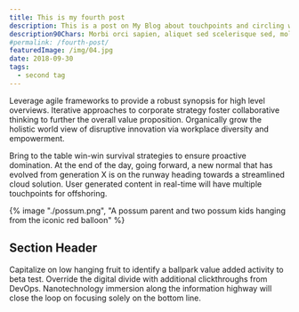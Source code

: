 ```yaml
---
title: This is my fourth post
description: This is a post on My Blog about touchpoints and circling wagons.
description90Chars: Morbi orci sapien, aliquet sed scelerisque sed, molestie at lectus. Mauris non purus ferm.
#permalink: /fourth-post/
featuredImage: /img/04.jpg
date: 2018-09-30
tags:
  - second tag
---
```

Leverage agile frameworks to provide a robust synopsis for high level overviews. Iterative approaches to corporate strategy foster collaborative thinking to further the overall value proposition. Organically grow the holistic world view of disruptive innovation via workplace diversity and empowerment.

Bring to the table win-win survival strategies to ensure proactive domination. At the end of the day, going forward, a new normal that has evolved from generation X is on the runway heading towards a streamlined cloud solution. User generated content in real-time will have multiple touchpoints for offshoring.

{% image "./possum.png", "A possum parent and two possum kids hanging from the iconic red balloon" %}

## Section Header

Capitalize on low hanging fruit to identify a ballpark value added activity to beta test. Override the digital divide with additional clickthroughs from DevOps. Nanotechnology immersion along the information highway will close the loop on focusing solely on the bottom line.

